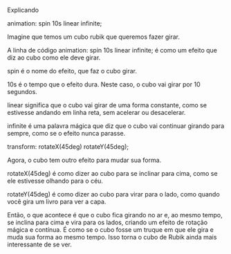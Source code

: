 Explicando

animation: spin 10s linear infinite;

Imagine que temos um cubo rubik que queremos fazer girar. 

A linha de código animation: spin 10s linear infinite; 
é como um efeito que diz ao cubo como ele deve girar.

spin
é o nome do efeito, que faz o cubo girar.

10s
é o tempo que o efeito dura. Neste caso, o cubo vai girar por 10 segundos.

linear
significa que o cubo vai girar de uma forma constante, como se estivesse andando em linha reta, sem acelerar ou desacelerar.

infinite
é uma palavra mágica que diz que o cubo vai continuar girando para sempre, como se o efeito nunca parasse.

transform: rotateX(45deg) rotateY(45deg);

Agora, o cubo tem outro efeito para mudar sua forma.

rotateX(45deg) 
é como dizer ao cubo para se inclinar para cima, como se ele estivesse olhando para o céu.

rotateY(45deg) 
é como dizer ao cubo para virar para o lado, como quando você gira um livro para ver a capa.

Então, o que acontece é que o cubo fica girando no ar e, ao mesmo tempo, se inclina para cima e vira para os lados, criando um efeito de rotação mágica e contínua. É como se o cubo fosse um truque  em que ele gira e muda sua forma ao mesmo tempo. Isso torna o cubo de Rubik ainda mais interessante de se ver.